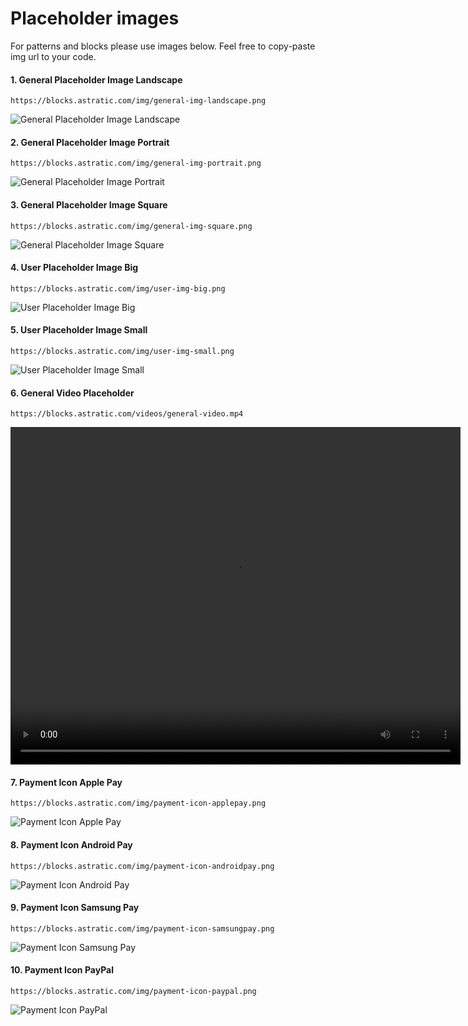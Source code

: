 # Placeholder images

For patterns and blocks please use images below. Feel free to copy-paste img url to your code.

#### 1. General Placeholder Image Landscape
`https://blocks.astratic.com/img/general-img-landscape.png`

![General Placeholder Image Landscape](/img/general-img-landscape.png)

#### 2. General Placeholder Image Portrait
`https://blocks.astratic.com/img/general-img-portrait.png`

![General Placeholder Image Portrait](/img/general-img-portrait.png)

#### 3. General Placeholder Image Square
`https://blocks.astratic.com/img/general-img-square.png`

![General Placeholder Image Square](/img/general-img-square.png)

#### 4. User Placeholder Image Big
`https://blocks.astratic.com/img/user-img-big.png`

![User Placeholder Image Big](/img/user-img-big.png)

#### 5. User Placeholder Image Small
`https://blocks.astratic.com/img/user-img-small.png`

![User Placeholder Image Small](/img/user-img-small.png)

#### 6. General Video Placeholder
`https://blocks.astratic.com/videos/general-video.mp4`

<video width="720" height="540" controls>
  <source src="videos/general-video.mp4" type="video/mp4">
</video>

#### 7. Payment Icon Apple Pay
`https://blocks.astratic.com/img/payment-icon-applepay.png`

![Payment Icon Apple Pay](/img/payment-icon-applepay.png)

#### 8. Payment Icon Android Pay
`https://blocks.astratic.com/img/payment-icon-androidpay.png`

![Payment Icon Android Pay](/img/payment-icon-androidpay.png)

#### 9. Payment Icon Samsung Pay
`https://blocks.astratic.com/img/payment-icon-samsungpay.png`

![Payment Icon Samsung Pay](/img/payment-icon-samsungpay.png)

#### 10. Payment Icon PayPal
`https://blocks.astratic.com/img/payment-icon-paypal.png`

![Payment Icon PayPal](/img/payment-icon-paypal.png)
